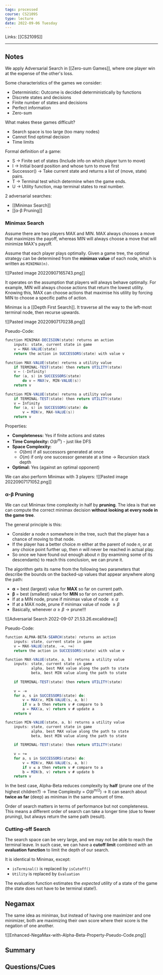 ```yaml
---
tags: processed
course: CS2109S
type: lecture
date: 2022-09-06 Tuesday
---
```

Links: [[CS2109S]]
- - -

## Notes

We apply Adversarial Search in [[Zero-sum Games]], where one player win at the expense of the other's loss.

Some characteristics of the games we consider:
 - Deterministic: Outcome is decided deterministically by functions
 - Discrete states and decisions
 - Finite number of states and decisions
 - Perfect information
 - Zero-sum

What makes these games difficult?
 - Search space is too large (too many nodes)
 - Cannot find optimal decision
 - Time limits

Formal definition of a game:
 - S → Finite set of states (Include info on which player turn to move)
 - I → Initial board position and whose turn to move first
 - Successor() → Take current state and returns a list of (move, state) pairs.
 - T → Terminal test which determine when the game ends. 
 - U → Utility function, map terminal states to real number.

2 adversarial searches:
- [[Minimax Search]]
- [[α-β Pruning]]

### Minimax Search
Assume there are two players MAX and MIN. MAX always chooses a move that maximizes the payoff, whereas MIN will always choose a move that will minimize MAX's payoff. 

Assume that each player plays optimally. Given a game tree, the optimal strategy can be determined from the **minimax value** of each node, which is written as `MINIMAX(n)`.

![[Pasted image 20220907165743.png]]

It operates on the assumption that players will always behave optimally. For example, MIN will always choose actions that return the lowest utility. Knowing this, MAX can choose actions that maximise his utility by forcing MIN to choose a specific paths of action. 

Minimax is a [[Depth First Search]]. It traverse all the way to the left-most terminal node, then recurse upwards.

![[Pasted image 20220907170238.png]]

Pseudo-Code:

```Java
function MINIMAX-DECISION(state) returns an action 
	inputs: state, current state in game 
	v ← MAX-VALUE(state) 
	return the action in SUCCESSORS(state) with value v 
	
function MAX-VALUE(state) returns a utility value 
	if TERMINAL-TEST(state) then return UTILITY(state) 
	v ← (-Infinity) 
	for (a, s) in SUCCESSORS(state) 
		do v ← MAX(v, MIN-VALUE(s)) 
	return v 
	
function MIN-VALUE(state) returns a utility value 
	if TERMINAL-TEST(state) then return UTILITY(state) 
	v ← Infinity 
	for (a, s) in SUCCESSORS(state) do 
		v ← MIN(v, MAX-VALUE(s))
	return v
```

Properties:
- **Completeness:** Yes if finite actions and states
- **Time Complexity:** $O(b ^ m)$ - just like DFS
- **Space Complexity:** 
	- $O(bm)$ if all successors generated at once
	- $O(m)$ if only one successor generate at a time → Recursion stack depth
- **Optimal:** Yes (against an optimal opponent)

We can also perform Minimax with 3 players:
![[Pasted image 20220907171052.png]]

### α-β Pruning
We can cut Minimax time complexity in half by **pruning**. The idea is that we can compute the correct minimax decision **without looking at every node in the game tree**.

The general principle is this: 
- Consider a node _n_ somewhere in the tree, such that the player has a chance of moving to that node. 
- If the player has a better choice _m_ either at the parent of node _n_, or at any choice point further up, then _n_ will never be reached in actual play. 
- So once we have found out enough about _n_ (by examining some of its descendants) to reach this conclusion, we can prune it.

The algorithm gets its name from the following two parameters that describe the bounds on the backed-up values that appear anywhere along the path:
-   **α** = best (largest) value for **MAX** so far on current path.  
-   **β** = best (smallest) value for **MIN** so far on current path.
-   If at a MIN node, prune if minimax value of node $\le \alpha$
-   If at a MAX node, prune if minimax value of node $\ge \beta$
-   Basically, whenever $\alpha \geq \beta$ → prune!!!

![[Adversarial Search 2022-09-07 21.53.26.excalidraw]]

Pseudo-Code:
```java
function ALPHA-BETA-SEARCH(state) returns an action 
	inputs: state, current state in game 
	v ← MAX-VALUE(state, -∞, +∞) 
	return the action in SUCCESSORS(state) with value v

function MAX-VALUE(state, a, b) returns a utility value 
	inputs: state, current state in game 
			alpha, best MAX value along the path to state
			beta, best MIN value along the path to state
	
	if TERMINAL-TEST(state) then return UTILITY(state) 
	
	v ← -∞ 
	for a, s in SUCCESSORS(state) do: 
		v ← MAX(v, MIN-VALUE(s, a, b)) 
		if v ≥ b then return v # compare to b 
		a ← MAX(a, v) return v # update a
	return v

function MIN-VALUE(state, a, b) returns a utility value 
	inputs: state, current state in game 
			alpha, best MAX value along the path to state
			beta, best MIN value along the path to state
	
	if TERMINAL-TEST(state) then return UTILITY(state) 
	
	v ← +∞ 
	for a, s in SUCCESSORS(state) do: 
		v ← MIN(v, MAX-VALUE(s, a, b)) 
		if v ≤ a then return v # compare to a 
		b ← MIN(b, v) return v # update b
	return v
```


In the best case, Alpha-Beta reduces complexity by **half** (prune one of the highest children?) → Time Complexity = $O(b ^{m/2})$ → It can search about **twice as far** (deep) as minimax in the same amount of time.

Order of search matters in terms of performance but not completeness. This means a different order of search can take a longer time (due to fewer pruning), but always return the same path (result).

### Cutting-off Search
The search space can be very large, and we may not be able to reach the terminal leave. In such case, we can have a **cutoff limit** combined with an **evaluation function** to limit the depth of our search.

It is identical to Minimax, except:
- `isTerminal()` is replaced by `isCutoff()`
- `Utility` is replaced by `Evaluation`

The evaluation function estimates the *expected utility* of a state of the game (the state does not have to be terminal state!). 

## Negamax 

The same idea as minimax, but instead of having one maximizer and one minimizer, both are maximizing their own score where their score is the negation of one another.

![[Enhanced-NegaMax-with-Alpha-Beta-Property-Pseudo-Code.png]]

## Summary

## Questions/Cues

